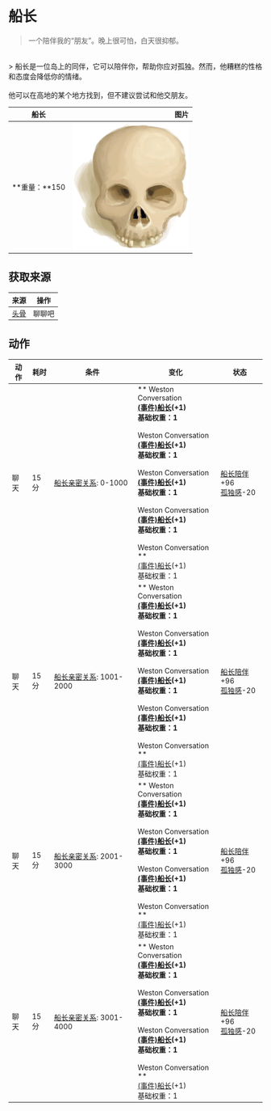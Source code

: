 # 船长  
> 一个陪伴我的“朋友”。晚上很可怕，白天很抑郁。  
<br>  
> 船长是一位岛上的同伴，它可以陪伴你，帮助你应对孤独。然而，他糟糕的性格和态度会降低你的情绪。<br><br>他可以在高地的某个地方找到，但不建议尝试和他交朋友。  
  
  船长  |   图片   
 ----  |  ----:   
 **重量：**150  |  <img decoding="async" src="Sprite/Skull.png" href="a.md" style="max-width:300px;max-height:300px;">   
  
## 获取来源  
来源  |  操作  
----  |  ----  
[头骨](Skull.md)  |  聊聊吧  
## 动作  
动作  |  耗时  |  条件  |  变化  |  状态  
----  |  ----  |  ----  |  ----  |  ----  
聊天<br>  |  15分  |  [船长亲密关系](CaptainPropinquity.md): 0-1000  |  ** Weston Conversation **<br>  [(事件)船长](Event_Captain0a.md)(+1)<br>基础权重：1<br><br>** Weston Conversation **<br>  [(事件)船长](Event_Captain0b.md)(+1)<br>基础权重：1<br><br>** Weston Conversation **<br>  [(事件)船长](Event_Captain0c.md)(+1)<br>基础权重：1<br><br>** Weston Conversation **<br>  [(事件)船长](Event_Captain0d.md)(+1)<br>基础权重：1<br><br>** Weston Conversation **<br>  [(事件)船长](Event_Captain0e.md)(+1)<br>基础权重：1<br>  |  [船长陪伴](CaptainCompany.md)+96<br>[孤独感](Loneliness.md)-20  
聊天<br>  |  15分  |  [船长亲密关系](CaptainPropinquity.md): 1001-2000  |  ** Weston Conversation **<br>  [(事件)船长](Event_Captain1a.md)(+1)<br>基础权重：1<br><br>** Weston Conversation **<br>  [(事件)船长](Event_Captain1b.md)(+1)<br>基础权重：1<br><br>** Weston Conversation **<br>  [(事件)船长](Event_Captain1c.md)(+1)<br>基础权重：1<br><br>** Weston Conversation **<br>  [(事件)船长](Event_Captain1d.md)(+1)<br>基础权重：1<br><br>** Weston Conversation **<br>  [(事件)船长](Event_Captain1e.md)(+1)<br>基础权重：1<br>  |  [船长陪伴](CaptainCompany.md)+96<br>[孤独感](Loneliness.md)-20  
聊天<br>  |  15分  |  [船长亲密关系](CaptainPropinquity.md): 2001-3000  |  ** Weston Conversation **<br>  [(事件)船长](Event_Captain2a.md)(+1)<br>基础权重：1<br><br>** Weston Conversation **<br>  [(事件)船长](Event_Captain2b.md)(+1)<br>基础权重：1<br><br>** Weston Conversation **<br>  [(事件)船长](Event_Captain2c.md)(+1)<br>基础权重：1<br><br>** Weston Conversation **<br>  [(事件)船长](Event_Captain2d.md)(+1)<br>基础权重：1<br>  |  [船长陪伴](CaptainCompany.md)+96<br>[孤独感](Loneliness.md)-20  
聊天<br>  |  15分  |  [船长亲密关系](CaptainPropinquity.md): 3001-4000  |  ** Weston Conversation **<br>  [(事件)船长](Event_Captain3a.md)(+1)<br>基础权重：1<br><br>** Weston Conversation **<br>  [(事件)船长](Event_Captain3b.md)(+1)<br>基础权重：1<br><br>** Weston Conversation **<br>  [(事件)船长](Event_Captain3c.md)(+1)<br>基础权重：1<br><br>** Weston Conversation **<br>  [(事件)船长](Event_Captain3d.md)(+1)<br>基础权重：1<br>  |  [船长陪伴](CaptainCompany.md)+96<br>[孤独感](Loneliness.md)-20  
